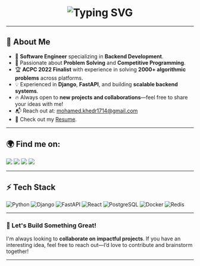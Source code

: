 <h1 align="center">
  <img src="https://readme-typing-svg.herokuapp.com?font=Fira+Code&weight=500&size=24&pause=1000&color=FFA116&center=true&width=500&lines=Hi+there!+I'm+Mohamed+Khedr;Backend+Software+Engineer" alt="Typing SVG" />
</h1>

---

## 🔹 About Me
- 🚀 **Software Engineer** specializing in **Backend Development**.
- 🎯 Passionate about **Problem Solving** and **Competitive Programming**.
- 🏆 **ACPC 2022 Finalist** with experience in solving **2000+ algorithmic problems** across platforms.
- 💡 Experienced in **Django**, **FastAPI**, and building **scalable backend systems**.
- 🔥 Always open to **new projects and collaborations**—feel free to share your ideas with me!
- 📬 Reach out at: [mohamed.khedr1714@gmail.com](mailto:mohamed.khedr1714@gmail.com)
- 📄 Check out my [Resume](https://drive.google.com/file/d/1ZBpV773XtLfxQOb3X3JHB5N3vsaiVg9p/view?usp=drive_link).

---

## 🌍 Find me on:
[<img src="https://img.shields.io/badge/linkedin-%230077B5.svg?&style=for-the-badge&logo=linkedin&logoColor=white"/>](https://www.linkedin.com/in/muhamed-khedr/)
[<img src="https://img.shields.io/badge/leetcode-%2312100E.svg?&style=for-the-badge&logo=leetcode&logoColor=FFA116"/>](https://leetcode.com/khedr7/)
[<img src="https://img.shields.io/badge/codeforces-%2312100E.svg?&style=for-the-badge&logo=codeforces&logoColor=white&color=28A745"/>](https://codeforces.com/profile/Khedr/)
[<img src="https://img.shields.io/badge/telegram-%2312100E.svg?&style=for-the-badge&logo=telegram&color=405DE6"/>](https://t.me/mohameed07/) 

---

## ⚡ Tech Stack
![Python](https://img.shields.io/badge/Python-%233776AB.svg?style=for-the-badge&logo=python&logoColor=white)
![Django](https://img.shields.io/badge/Django-%23092E20.svg?style=for-the-badge&logo=django&logoColor=white)
![FastAPI](https://img.shields.io/badge/FastAPI-%2300C7B7.svg?style=for-the-badge&logo=fastapi&logoColor=white)
![React](https://img.shields.io/badge/React-%2361DAFB.svg?style=for-the-badge&logo=react&logoColor=white)
![PostgreSQL](https://img.shields.io/badge/PostgreSQL-%23316192.svg?style=for-the-badge&logo=postgresql&logoColor=white)
![Docker](https://img.shields.io/badge/Docker-%232496ED.svg?style=for-the-badge&logo=docker&logoColor=white)
![Redis](https://img.shields.io/badge/Redis-%23DC382D.svg?style=for-the-badge&logo=redis&logoColor=white)

---

### 📌 Let's Build Something Great!
I'm always looking to **collaborate on impactful projects**. If you have an interesting idea, feel free to reach out—I’d love to contribute and brainstorm together!

---
